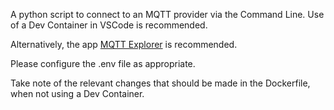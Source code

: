A python script to connect to an MQTT provider via the Command Line. Use of a Dev Container in VSCode is recommended.

Alternatively, the app [MQTT Explorer](https://mqtt-explorer.com/) is recommended.

Please configure the .env file as appropriate.

Take note of the relevant changes that should be made in the Dockerfile, when not using a Dev Container.
